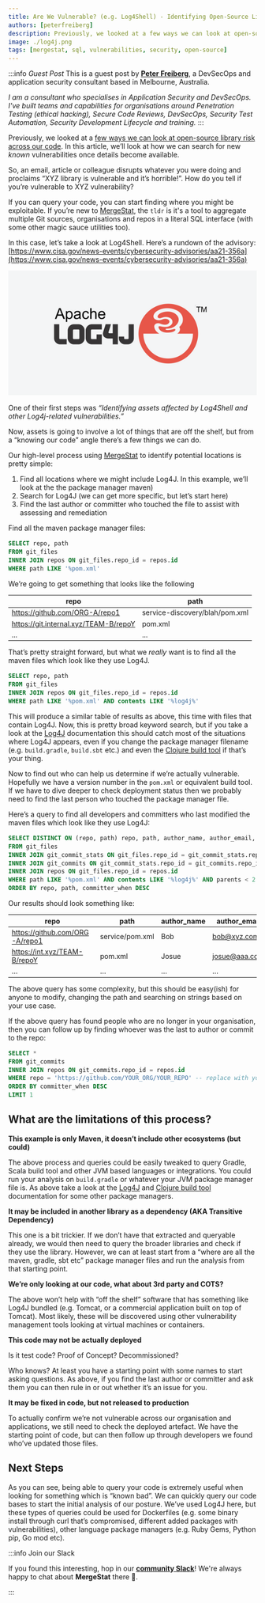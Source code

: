 ```yaml
---
title: Are We Vulnerable? (e.g. Log4Shell) - Identifying Open-Source Library Risk Using MergeStat (Part 2)
authors: [peterfreiberg]
description: Previously, we looked at a few ways we can look at open-source library risk across our code. In this article, we’ll look at how we can search for new known vulnerabilities once details become available. 
image: ./log4j.png
tags: [mergestat, sql, vulnerabilities, security, open-source]
---
```


:::info *Guest Post*
This is a guest post by [**Peter Freiberg**](https://www.linkedin.com/in/peterfreiberg/), a DevSecOps and application security consultant based in Melbourne, Australia.

*I am a consultant who specialises in Application Security and DevSecOps. I've built teams and capabilities for organisations around Penetration Testing (ethical hacking), Secure Code Reviews, DevSecOps, Security Test Automation, Security Development Lifecycle and training.*
:::

Previously, we looked at a [few ways we can look at open-source library risk across our code](../2023-02-19-identifiying-open-source-risk-part-1/index.md). In this article, we’ll look at how we can search for new *known* vulnerabilities once details become available. 

So, an email, article or colleague disrupts whatever you were doing and proclaims “XYZ library is vulnerable and it’s horrible!”. How do you tell if you’re vulnerable to XYZ vulnerability?

If you can query your code, you can start finding where you might be exploitable. If you’re new to [MergeStat](https://github.com/mergestat/mergestat), the `tldr` is it's a tool to aggregate multiple Git sources, organisations and repos in a literal SQL interface (with some other magic sauce utilities too).

In this case, let’s take a look at Log4Shell. Here’s a rundown of the advisory: [https://www.cisa.gov/news-events/cybersecurity-advisories/aa21-356a](https://www.cisa.gov/news-events/cybersecurity-advisories/aa21-356a) 

![Log4J Logo](log4j.png)

One of their first steps was *“Identifying assets affected by Log4Shell and other Log4j-related vulnerabilities.”*

Now, assets is going to involve a lot of things that are off the shelf, but from a “knowing our code” angle there’s a few things we can do.

Our high-level process using [MergeStat](https://github.com/mergestat/mergestat) to identify potential locations is pretty simple:

1. Find all locations where we might include Log4J. In this example, we’ll look at the the package manager maven)
2. Search for Log4J (we can get more specific, but let’s start here)
3. Find the last author or committer who touched the file to assist with assessing and remediation

Find all the maven package manager files:

```sql
SELECT repo, path 
FROM git_files
INNER JOIN repos ON git_files.repo_id = repos.id
WHERE path LIKE '%pom.xml'
```

We’re going to get something that looks like the following

| repo | path |
| --- | --- |
| https://github.com/ORG-A/repo1 | service-discovery/blah/pom.xml |
| https://git.internal.xyz/TEAM-B/repoY | pom.xml |
| ... | ... |

That’s pretty straight forward, but what we *really* want is to find all the maven files which look like they use Log4J.

```sql
SELECT repo, path 
FROM git_files
INNER JOIN repos ON git_files.repo_id = repos.id
WHERE path LIKE '%pom.xml' AND contents LIKE '%log4j%'
```

This will produce a similar table of results as above, this time with files that contain Log4J. Now, this is pretty broad keyword search, but if you take a look at the [Log4J](https://logging.apache.org/log4j/2.x/maven-artifacts.html) documentation this should catch most of the situations where Log4J appears, even if you change the package manager filename (e.g. `build.gradle`, `build.sbt` etc.) and even the [Clojure build tool](https://clojure.org/guides/tools_build) if that’s your thing.  

Now to find out who can help us determine if we’re actually vulnerable. Hopefully we have a version number in the `pom.xml` or equivalent build tool. If we have to dive deeper to check deployment status then we probably need to find the last person who touched the package manager file. 

Here’s a query to find all developers and committers who last modified the maven files which look like they use Log4J:

```sql
SELECT DISTINCT ON (repo, path) repo, path, author_name, author_email, author_when, committer_name, committer_email, committer_when
FROM git_files
INNER JOIN git_commit_stats ON git_files.repo_id = git_commit_stats.repo_id AND git_files.path = git_commit_stats.file_path
INNER JOIN git_commits ON git_commit_stats.repo_id = git_commits.repo_id AND git_commit_stats.commit_hash = git_commits.hash
INNER JOIN repos ON git_files.repo_id = repos.id
WHERE path LIKE '%pom.xml' AND contents LIKE '%log4j%' AND parents < 2
ORDER BY repo, path, committer_when DESC
```

Our results should look something like:

| repo | path | author_name | author_email | author_when | committer_name | committer_email | committer_when |
| --- | --- | --- | --- | --- | --- | --- | --- |
| https://github.com/ORG-A/repo1 | service/pom.xml | Bob | bob@xyz.com | 2021-06-01T08:30:36Z | Alice | alice@alice.com | 2021-06-01T08:30:36Z |
| https://int.xyz/TEAM-B/repoY | pom.xml | Josue | josue@aaa.com | 2021-11-01T09:42:36Z | Patrick | pd@there.com | 2021-06-01T08:30:36Z |
| … | … | … | … | … | … | … | … |

The above query has some complexity, but this should be easy(ish) for anyone to modify, changing the path and searching on strings based on your use case.  

If the above query has found people who are no longer in your organisation, then you can follow up by finding whoever was the last to author or commit to the repo:

```sql
SELECT *
FROM git_commits
INNER JOIN repos ON git_commits.repo_id = repos.id
WHERE repo = 'https://github.com/YOUR_ORG/YOUR_REPO' -- replace with your repo
ORDER BY committer_when DESC
LIMIT 1
```


## What are the limitations of this process?

**This example is only Maven, it doesn’t include other ecosystems (but could)**

The above process and queries could be easily tweaked to query Gradle, Scala build tool and other JVM based languages or integrations. You could run your analysis on `build.gradle` or whatever your JVM package manager file is. As above take a look at the [Log4J](https://logging.apache.org/log4j/2.x/maven-artifacts.html) and [Clojure build tool](https://clojure.org/guides/tools_build) documentation for some other package managers. 

**It may be included in another library as a dependency (AKA Transitive Dependency)**

This one is a bit trickier. If we don’t have that extracted and queryable already, we would then need to query the broader libraries and check if they use the library. However, we can at least start from a “where are all the maven, gradle, sbt etc” package manager files and run the analysis from that starting point. 

**We’re only looking at our code, what about 3rd party and COTS?** 

The above won’t help with “off the shelf” software that has something like Log4J bundled (e.g. Tomcat, or a commercial application built on top of Tomcat). Most likely, these will be discovered using other vulnerability management tools looking at virtual machines or containers.

**This code may not be actually deployed**

Is it test code? Proof of Concept? Decommissioned? 

Who knows? At least you have a starting point with some names to start asking questions. As above, if you find the last author or committer and ask them you can then rule in or out whether it’s an issue for you. 

**It may be fixed in code, but not released to production**

To actually confirm we’re not vulnerable across our organisation and applications, we still need to check the deployed artefact. We have the starting point of code, but can then follow up through developers we found who’ve updated those files. 

## Next Steps

As you can see, being able to query your code is extremely useful when looking for something which is “known bad”.  We can quickly query our code bases to start the initial analysis of our posture. We’ve used Log4J here, but these types of queries could be used for Dockerfiles (e.g. some binary install through curl that’s compromised, different added packages with vulnerabilities), other language package managers (e.g. Ruby Gems, Python pip, Go mod etc).

:::info Join our Slack

If you found this interesting, hop in our [**community Slack**](https://join.slack.com/t/mergestatcommunity/shared_invite/zt-xvvtvcz9-w3JJVIdhLgEWrVrKKNXOYg)! We're always happy to chat about **MergeStat** there 🎉.

:::